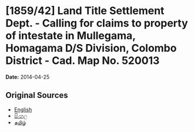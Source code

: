 # [1859/42] Land Title Settlement Dept. - Calling for claims to property of intestate in Mullegama, Homagama D/S Division, Colombo District - Cad. Map No. 520013

**Date:** 2014-04-25

## Original Sources

- [English](https://documents.gov.lk/view/extra-gazettes/2014/4/1859-42_E.pdf)
- [සිංහල](https://documents.gov.lk/view/extra-gazettes/2014/4/1859-42_S.pdf)
- [தமிழ்](https://documents.gov.lk/view/extra-gazettes/2014/4/1859-42_T.pdf)
